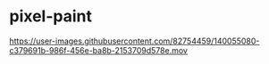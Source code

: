 # pixel-paint

https://user-images.githubusercontent.com/82754459/140055080-c379691b-986f-456e-ba8b-2153709d578e.mov
